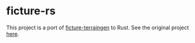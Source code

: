 # ficture-rs

This project is a port of [ficture-terraingen](https://github.com/mengistristen/ficture-terraingen) to Rust. See the original project [here](https://ficture.herokuapp.com).
